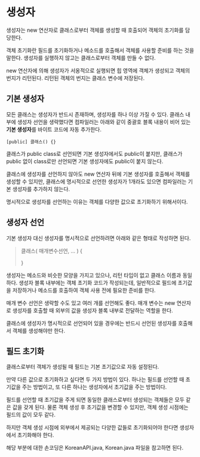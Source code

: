 # 생성자
생성자는 new 연산자로 클래스로부터 객체를 생성할 때 호출되어 객체의 초기화를 담당한다.

객체 초기화란 필드를 초기화하거나 메소드를 호출해서 객체를 사용할 준비를 하는 것을 말한다. 생성자를 실행하지 않고는 클래스로부터 객체를 만들 수 없다.

new 연산자에 의해 생성자가 서옹적으로 실행되면 힙 영역에 객체가 생성되고 객체의 번지가 리턴된다. 리턴된 객체의 번지는 클래스 변수에 저장된다.

## 기본 생성자
모든 클래스는 생성자가 반드시 존재하며, 생성자를 하나 이상 가질 수 있다. 클래스 내부에 생성자 선언을 생략했다면 컴파일러는 아래와 같이 중괄호 블록 내용이 비어 있는 **기본 생성자**를 바이트 코드에 자동 추가한다.

```[public] 클래스() {}```

클래스가 public class로 선언되면 기본 생성자에서도 public이 붙지만, 클래스가 public 없이 class로만 선언되면 기본 생성자에도 public이 붙지 않는다.

클래스에 생성자를 선언하지 않아도 new 연산자 뒤에 기본 생성자를 호출해서 객체를 생성할 수 있지만, 클래스에 명시적으로 선언한 생성자가 1개라도 있으면 컴파일러는 기본 생성자를 추가하지 않는다.

명시적으로 생성자를 선언하는 이유는 객체를 다양한 값으로 초기화하기 위해서이다.

## 생성자 선언
기본 생성자 대신 생성자를 명시적으로 선언하려면 아래와 같은 형태로 작성하면 된다.

> 클래스( 매개변수선언, ... ) {
>
> }

생성자는 메소드와 비슷한 모양을 가지고 있으나, 리턴 타입이 없고 클래스 이름과 동일하다. 생성자 블록 내부에는 객체 초기화 코드가 작성되는데, 일반적으로 필드에 초기값을 저장하거나 메소드를 호출하여 객체 사용 전에 필요한 준비를 한다.

매개 변수 선언은 생략할 수도 있고 여러 개를 선언해도 좋다. 매개 변수는 new 연산자로 생성자를 호출할 때 외부의 값을 생성자 블록 내부로 전달하는 역할을 한다.

클래스에 생성자가 명시적으로 선언되어 있을 경우에는 반드시 선언된 생성자를 호출해서 객체를 생성해야만 한다.

## 필드 초기화
클래스로부터 객체가 생성될 때 필드는 기본 초기값으로 자동 설정된다.

만약 다른 값으로 초기화하고 싶다면 두 가지 방법이 있다. 하나는 필드를 선언할 때 초기값을 주는 방법이고, 또 다른 하나는 생성자에서 초기값을 주는 방법이다.

필드를 선언할 때 초기값을 주게 되면 동일한 클래스로부터 생성되는 객체들은 모두 같은 값을 갖게 된다. 물론 객체 생성 후 초기값을 변경할 수 있지만, 객체 생성 시점에는 필드의 값이 모두 같다.

하지만 객체 생성 시점에 외부에서 제공되는 다양한 값들로 초기화되어야 한다면 생성자에서 초기화해야 한다.

해당 부분에 대한 손코딩은 KoreanAPI.java, Korean.java 파일을 참고하면 된다.
